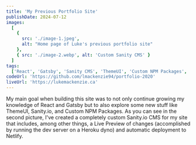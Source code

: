```yaml
---
title: 'My Previous Portfolio Site'
publishDate: 2024-07-12
images:
  [
    {
      src: './image-1.jpeg',
      alt: "Home page of Luke's previous portfolio site"
    },
    { src: './image-2.webp', alt: 'Custom Sanity CMS' }
  ]
tags:
  ['React', 'Gatsby', 'Sanity CMS', 'ThemeUI', 'Custom NPM Packages', 'Cypress']
codeUrl: 'https://github.com/lmackenzie94/portfolio-2020'
liveUrl: 'https://lukemackenzie.ca'
---
```


My main goal when building this site was to not only continue growing my knowledge of React and Gatsby but to also explore some new stuff like ThemeUI, Sanity.io, and Custom NPM Packages. As you can see in the second picture, I've created a completely custom Sanity.io CMS for my site that includes, among other things, a Live Preview of changes (accomplished by running the dev server on a Heroku dyno) and automatic deployment to Netlify.
